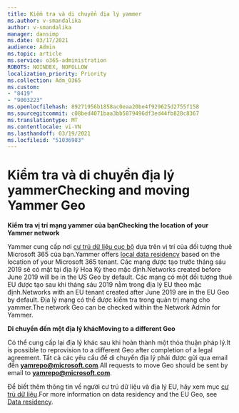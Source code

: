 ```yaml
---
title: Kiểm tra và di chuyển địa lý yammer
ms.author: v-smandalika
author: v-smandalika
manager: dansimp
ms.date: 03/17/2021
audience: Admin
ms.topic: article
ms.service: o365-administration
ROBOTS: NOINDEX, NOFOLLOW
localization_priority: Priority
ms.collection: Adm_O365
ms.custom:
- "8419"
- "9003223"
ms.openlocfilehash: 89271956b1858ac0eaa20be4f929625d2755f158
ms.sourcegitcommit: c08bed4071baa3bb5879496df3ed44fb828c8367
ms.translationtype: MT
ms.contentlocale: vi-VN
ms.lasthandoff: 03/19/2021
ms.locfileid: "51036983"
---
```

# <a name="checking-and-moving-yammer-geo"></a><span data-ttu-id="a2826-102">Kiểm tra và di chuyển địa lý yammer</span><span class="sxs-lookup"><span data-stu-id="a2826-102">Checking and moving Yammer Geo</span></span>

<span data-ttu-id="a2826-103">**Kiểm tra vị trí mạng yammer của bạn**</span><span class="sxs-lookup"><span data-stu-id="a2826-103">**Checking the location of your Yammer network**</span></span>

<span data-ttu-id="a2826-104">Yammer cung cấp nơi [cư trú dữ liệu cục bộ](https://docs.microsoft.com/yammer/manage-security-and-compliance/data-residency) dựa trên vị trí của đối tượng thuê Microsoft 365 của bạn.</span><span class="sxs-lookup"><span data-stu-id="a2826-104">Yammer offers [local data residency](https://docs.microsoft.com/yammer/manage-security-and-compliance/data-residency) based on the location of your Microsoft 365 tenant.</span></span> <span data-ttu-id="a2826-105">Các mạng được tạo trước tháng sáu 2019 sẽ có mặt tại địa lý Hoa Kỳ theo mặc định.</span><span class="sxs-lookup"><span data-stu-id="a2826-105">Networks created before June 2019 will be in the US Geo by default.</span></span> <span data-ttu-id="a2826-106">Các mạng có một đối tượng thuê EU được tạo sau khi tháng sáu 2019 nằm trong địa lý EU theo mặc định.</span><span class="sxs-lookup"><span data-stu-id="a2826-106">Networks with an EU tenant created after June 2019 are in the EU Geo by default.</span></span> <span data-ttu-id="a2826-107">Địa lý mạng có thể được kiểm tra trong quản trị mạng cho yammer.</span><span class="sxs-lookup"><span data-stu-id="a2826-107">The network Geo can be checked within the Network Admin for Yammer.</span></span>

<span data-ttu-id="a2826-108">**Di chuyển đến một địa lý khác**</span><span class="sxs-lookup"><span data-stu-id="a2826-108">**Moving to a different Geo**</span></span>

<span data-ttu-id="a2826-109">Có thể cung cấp lại địa lý khác sau khi hoàn thành một thỏa thuận pháp lý.</span><span class="sxs-lookup"><span data-stu-id="a2826-109">It is possible to reprovision to a different Geo after completion of a legal agreement.</span></span> <span data-ttu-id="a2826-110">Tất cả các yêu cầu để di chuyển địa lý phải được gửi qua email đến **yamrepo@microsoft.com**.</span><span class="sxs-lookup"><span data-stu-id="a2826-110">All requests to move Geo should be sent by email to **yamrepo@microsoft.com**.</span></span>

<span data-ttu-id="a2826-111">Để biết thêm thông tin về người cư trú dữ liệu và địa lý EU, hãy xem mục [cư trú dữ liệu](https://docs.microsoft.com/yammer/manage-security-and-compliance/data-residency).</span><span class="sxs-lookup"><span data-stu-id="a2826-111">For more information on data residency and the EU Geo, see [Data residency](https://docs.microsoft.com/yammer/manage-security-and-compliance/data-residency).</span></span>
